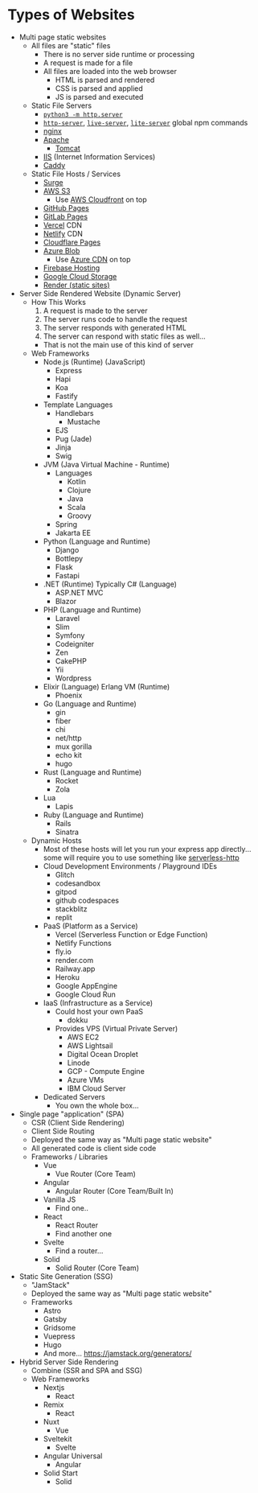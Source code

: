 # Types of Websites

- Multi page static websites
  - All files are "static" files
    - There is no server side runtime or processing
    - A request is made for a file
    - All files are loaded into the web browser
      - HTML is parsed and rendered
      - CSS is parsed and applied
      - JS is parsed and executed
  - Static File Servers
    - [`python3 -m http.server`](https://docs.python.org/3/library/http.server.html)
    - [`http-server`](https://www.npmjs.com/package/http-server), [`live-server`](https://www.npmjs.com/package/live-server), [`lite-server`](https://www.npmjs.com/package/lite-server) global npm commands
    - [nginx](https://www.nginx.com/)
    - [Apache](https://httpd.apache.org/)
      - [Tomcat](https://tomcat.apache.org/)
    - [IIS](https://www.iis.net/) (Internet Information Services)
    - [Caddy](https://caddyserver.com/)
  - Static File Hosts / Services
    - [Surge](https://surge.sh/)
    - [AWS S3](https://aws.amazon.com/s3/)
      - Use [AWS Cloudfront](https://aws.amazon.com/cloudfront/) on top
    - [GitHub Pages](https://pages.github.com/)
    - [GitLab Pages](https://docs.gitlab.com/ee/user/project/pages/)
    - [Vercel](https://vercel.com/) CDN
    - [Netlify](https://www.netlify.com/) CDN
    - [Cloudflare Pages](https://pages.cloudflare.com/)
    - [Azure Blob](https://azure.microsoft.com/products/storage/blobs/)
      - Use [Azure CDN](https://azure.microsoft.com/products/cdn/) on top
    - [Firebase Hosting](https://firebase.google.com/docs/hosting)
    - [Google Cloud Storage](https://cloud.google.com/storage/docs/hosting-static-website)
    - [Render (static sites)](https://render.com/docs/static-sites)
- Server Side Rendered Website (Dynamic Server)
  - How This Works
    1. A request is made to the server
    1. The server runs code to handle the request
    1. The server responds with generated HTML
    1. The server can respond with static files as well...
    - That is not the main use of this kind of server
  - Web Frameworks
    - Node.js (Runtime) (JavaScript)
      - Express
      - Hapi
      - Koa
      - Fastify
    - Template Languages
      - Handlebars
        - Mustache
      - EJS
      - Pug (Jade)
      - Jinja
      - Swig
    - JVM (Java Virtual Machine - Runtime)
      - Languages
        - Kotlin
        - Clojure
        - Java
        - Scala
        - Groovy
      - Spring
      - Jakarta EE
    - Python (Language and Runtime)
      - Django
      - Bottlepy
      - Flask
      - Fastapi
    - .NET (Runtime) Typically C# (Language)
      - ASP.NET MVC
      - Blazor
    - PHP (Language and Runtime)
      - Laravel
      - Slim
      - Symfony
      - Codeigniter
      - Zen
      - CakePHP
      - Yii
      - Wordpress
    - Elixir (Language) Erlang VM (Runtime)
      - Phoenix
    - Go (Language and Runtime)
      - gin
      - fiber
      - chi
      - net/http
      - mux gorilla
      - echo kit
      - hugo
    - Rust (Language and Runtime)
      - Rocket
      - Zola
    - Lua
      - Lapis
    - Ruby (Language and Runtime)
      - Rails
      - Sinatra
  - Dynamic Hosts
    - Most of these hosts will let you run your express app directly... some will require you to use something like [serverless-http](https://www.npmjs.com/package/serverless-http)
    - Cloud Development Environments / Playground IDEs
      - Glitch
      - codesandbox
      - gitpod
      - github codespaces
      - stackblitz
      - replit
    - PaaS (Platform as a Service)
      - Vercel (Serverless Function or Edge Function)
      - Netlify Functions
      - fly.io
      - render.com
      - Railway.app
      - Heroku
      - Google AppEngine
      - Google Cloud Run
    - IaaS (Infrastructure as a Service)
      - Could host your own PaaS
        - dokku
      - Provides VPS (Virtual Private Server)
        - AWS EC2
        - AWS Lightsail
        - Digital Ocean Droplet
        - Linode
        - GCP - Compute Engine
        - Azure VMs
        - IBM Cloud Server
    - Dedicated Servers
      - You own the whole box...
- Single page "application" (SPA)
  - CSR (Client Side Rendering)
  - Client Side Routing
  - Deployed the same way as "Multi page static website"
  - All generated code is client side code
  - Frameworks / Libraries
    - Vue
      - Vue Router (Core Team)
    - Angular
      - Angular Router (Core Team/Built In)
    - Vanilla JS
      - Find one..
    - React
      - React Router
      - Find another one
    - Svelte
      - Find a router...
    - Solid
      - Solid Router (Core Team)
- Static Site Generation (SSG)
  - "JamStack"
  - Deployed the same way as "Multi page static website"
  - Frameworks
    - Astro
    - Gatsby
    - Gridsome
    - Vuepress
    - Hugo
    - And more... https://jamstack.org/generators/
- Hybrid Server Side Rendering
  - Combine (SSR and SPA and SSG)
  - Web Frameworks
    - Nextjs
      - React
    - Remix
      - React
    - Nuxt
      - Vue
    - Sveltekit
      - Svelte
    - Angular Universal
      - Angular
    - Solid Start
      - Solid
